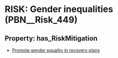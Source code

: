 # RISK: __Gender inequalities__ (PBN__Risk_449)

## Property: has_RiskMitigation

* [Promote gender equality in recovery plans](PBN__RiskMitigation_624)

